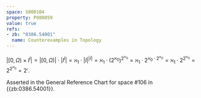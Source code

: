 ```yaml
---
space: S000104
property: P000059
value: true
refs:
- zb: "0386.54001"
  name: Counterexamples in Topology
---
```


$| [ 0, \Omega ) \times I^I | = | [0,\Omega ) | \cdot | I^I | = \aleph_1 \cdot |I|^{|I|} = \aleph_1 \cdot ( 2^{\aleph_0} )^{2^{\aleph_0}} = \aleph_1 \cdot 2^{\aleph_0 \cdot 2^{\aleph_0}} = \aleph_1 \cdot 2^{2^{\aleph_0}} = 2^{2^{\aleph_0}} = 2^\mathfrak{c}$.

Asserted in the General Reference Chart for space #106 in
{{zb:0386.54001}}.
